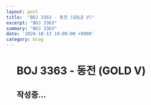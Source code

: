```yaml
---
layout: post
title:  "BOJ 3363 - 동전 (GOLD V)"
excerpt: "BOJ 3363"
summary: "BOJ 3363"
date: '2024-10-13 19:00:00 +0900'
category: blog
---
```


<div style = "margin: 2em;">
<h1>BOJ 3363 - 동전 (GOLD V)</h1>
<h2>작성중...</h2>
</div>

